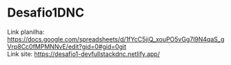 # Desafio1DNC

Link planilha: https://docs.google.com/spreadsheets/d/1fYcC5jiQ_xouPO5vGg7l9N4qaS_gVrp8Cc0fMPMNNvE/edit?gid=0#gid=0git <br>
Link site: https://desafio1-devfullstackdnc.netlify.app/
